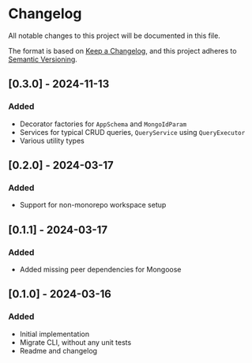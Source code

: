 # Changelog

All notable changes to this project will be documented in this file.

The format is based on [Keep a Changelog](https://keepachangelog.com/en/1.0.0/),
and this project adheres to [Semantic Versioning](https://semver.org/spec/v2.0.0.html).

## [0.3.0] - 2024-11-13

### Added

- Decorator factories for `AppSchema` and `MongoIdParam`
- Services for typical CRUD queries, `QueryService` using `QueryExecutor`
- Various utility types

## [0.2.0] - 2024-03-17

### Added

- Support for non-monorepo workspace setup

## [0.1.1] - 2024-03-17

### Added

- Added missing peer dependencies for Mongoose

## [0.1.0] - 2024-03-16

### Added

- Initial implementation
- Migrate CLI, without any unit tests
- Readme and changelog
